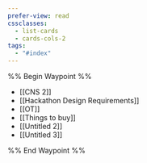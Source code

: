```yaml
---
prefer-view: read
cssclasses:
  - list-cards
  - cards-cols-2
tags:
  - "#index"
---
```

%% Begin Waypoint %%
- [[CNS 2]]
- [[Hackathon Design Requirements]]
- [[OT]]
- [[Things to buy]]
- [[Untitled 2]]
- [[Untitled 3]]

%% End Waypoint %%
